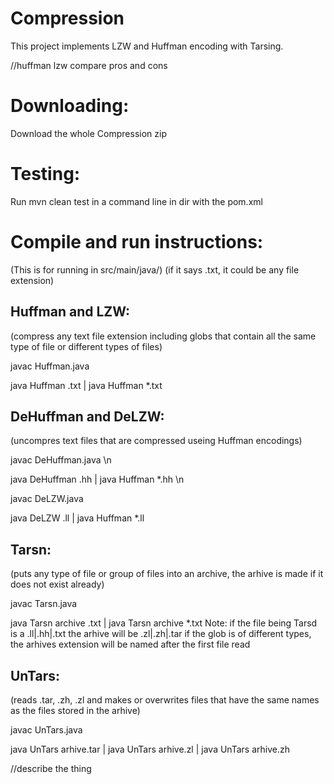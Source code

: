 # Compression
This project implements LZW and Huffman encoding with Tarsing.


//huffman lzw compare pros and cons


# Downloading:
Download the whole Compression zip


# Testing:
Run mvn clean test in a command line in dir with the pom.xml



# Compile and run instructions:
(This is for running in src/main/java/)
(if it says .txt, it could be any file extension)

Huffman and LZW: 
-------------------
(compress any text file extension including globs that contain all the same type of file or different types of files)

javac Huffman.java 

java Huffman <filename>.txt | java Huffman *.txt 

DeHuffman and DeLZW: 
-------------------
(uncompres text files that are compressed useing Huffman encodings)

javac DeHuffman.java \n

java DeHuffman <filename>.hh | java Huffman *.hh \n
  
javac DeLZW.java 

java DeLZW <filename>.ll | java Huffman *.ll 

Tarsn: 
-------------------
(puts any type of file or group of files into an archive, the arhive is made if it does not exist already)

javac Tarsn.java

java Tarsn archive <filename>.txt | java Tarsn archive *.txt
Note: if the file being Tarsd is a .ll|.hh|.txt the arhive will be .zl|.zh|.tar
      if the glob is of different types, the arhives extension will be named after the first file read
  
UnTars: 
-------------------
(reads .tar, .zh, .zl and makes or overwrites files that have the same names as the files stored in the arhive)

javac UnTars.java

java UnTars arhive.tar | java UnTars arhive.zl | java UnTars arhive.zh 


//describe the thing





